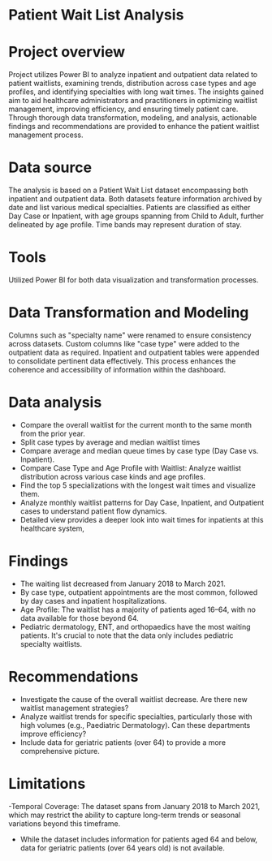 # Patient Wait List Analysis
# Project overview
Project utilizes Power BI to analyze inpatient and outpatient data related to patient waitlists, examining trends, distribution across case types and age profiles, and identifying specialties with long wait times. The insights gained aim to aid healthcare administrators and practitioners in optimizing waitlist management, improving efficiency, and ensuring timely patient care. Through thorough data transformation, modeling, and analysis, actionable findings and recommendations are provided to enhance the patient waitlist management process.

# Data source
The analysis is based on a Patient Wait List dataset encompassing both inpatient and outpatient data. Both datasets feature information archived by date and list various medical specialties. Patients are classified as either Day Case or Inpatient, with age groups spanning from Child to Adult, further delineated by age profile. Time bands may represent duration of stay.

# Tools 
Utilized Power BI for both data visualization and transformation processes.

# Data Transformation and Modeling
Columns such as "specialty name" were renamed to ensure consistency across datasets. Custom columns like "case type" were added to the outpatient data as required. Inpatient and outpatient tables were appended to consolidate pertinent data effectively. This process enhances the coherence and accessibility of information within the dashboard.

# Data analysis
- Compare the overall waitlist for the current month to the same month from the prior year.
- Split case types by average and median waitlist times
- Compare average and median queue times by case type (Day Case vs. Inpatient).
- Compare Case Type and Age Profile with Waitlist: Analyze waitlist distribution across various case kinds and age profiles.
- Find the top 5 specializations with the longest wait times and visualize them.
- Analyze monthly waitlist patterns for Day Case, Inpatient, and Outpatient cases to understand patient flow dynamics.
- Detailed view provides a deeper look into wait times for inpatients at this healthcare system,

# Findings
- The waiting list decreased from January 2018 to March 2021. 
- By case type, outpatient appointments are the most common, followed by day cases and inpatient hospitalizations. 
- Age Profile: The waitlist has a majority of patients aged 16–64, with no data available for those beyond 64. 
- Pediatric dermatology, ENT, and orthopaedics have the most waiting patients. It's crucial to note that the data only includes pediatric specialty waitlists.

# Recommendations
- Investigate the cause of the overall waitlist decrease. Are there new waitlist management strategies?
- Analyze waitlist trends for specific specialties, particularly those with high volumes (e.g., Paediatric Dermatology). Can these departments improve efficiency?
- Include data for geriatric patients (over 64) to provide a more comprehensive picture.

# Limitations
-Temporal Coverage: The dataset spans from January 2018 to March 2021, which may restrict the ability to capture long-term trends or seasonal variations beyond this timeframe. 
- While the dataset includes information for patients aged 64 and below, data for geriatric patients (over 64 years old) is not available.
